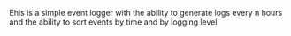 Еhis is a simple event logger with the ability to generate logs every n hours and the ability to sort events by time and by logging level
